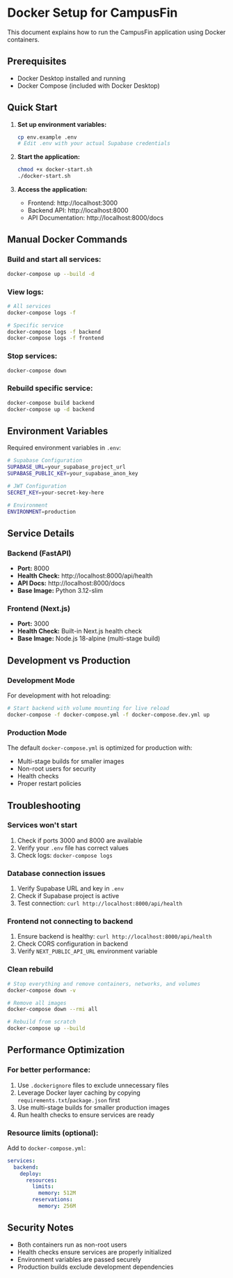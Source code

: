 # Docker Setup for CampusFin

This document explains how to run the CampusFin application using Docker containers.

## Prerequisites

- Docker Desktop installed and running
- Docker Compose (included with Docker Desktop)

## Quick Start

1. **Set up environment variables:**
   ```bash
   cp env.example .env
   # Edit .env with your actual Supabase credentials
   ```

2. **Start the application:**
   ```bash
   chmod +x docker-start.sh
   ./docker-start.sh
   ```

3. **Access the application:**
   - Frontend: http://localhost:3000
   - Backend API: http://localhost:8000
   - API Documentation: http://localhost:8000/docs

## Manual Docker Commands

### Build and start all services:
```bash
docker-compose up --build -d
```

### View logs:
```bash
# All services
docker-compose logs -f

# Specific service
docker-compose logs -f backend
docker-compose logs -f frontend
```

### Stop services:
```bash
docker-compose down
```

### Rebuild specific service:
```bash
docker-compose build backend
docker-compose up -d backend
```

## Environment Variables

Required environment variables in `.env`:

```bash
# Supabase Configuration
SUPABASE_URL=your_supabase_project_url
SUPABASE_PUBLIC_KEY=your_supabase_anon_key

# JWT Configuration
SECRET_KEY=your-secret-key-here

# Environment
ENVIRONMENT=production
```

## Service Details

### Backend (FastAPI)
- **Port:** 8000
- **Health Check:** http://localhost:8000/api/health
- **API Docs:** http://localhost:8000/docs
- **Base Image:** Python 3.12-slim

### Frontend (Next.js)
- **Port:** 3000
- **Health Check:** Built-in Next.js health check
- **Base Image:** Node.js 18-alpine (multi-stage build)

## Development vs Production

### Development Mode
For development with hot reloading:
```bash
# Start backend with volume mounting for live reload
docker-compose -f docker-compose.yml -f docker-compose.dev.yml up
```

### Production Mode
The default `docker-compose.yml` is optimized for production with:
- Multi-stage builds for smaller images
- Non-root users for security
- Health checks
- Proper restart policies

## Troubleshooting

### Services won't start
1. Check if ports 3000 and 8000 are available
2. Verify your `.env` file has correct values
3. Check logs: `docker-compose logs`

### Database connection issues
1. Verify Supabase URL and key in `.env`
2. Check if Supabase project is active
3. Test connection: `curl http://localhost:8000/api/health`

### Frontend not connecting to backend
1. Ensure backend is healthy: `curl http://localhost:8000/api/health`
2. Check CORS configuration in backend
3. Verify `NEXT_PUBLIC_API_URL` environment variable

### Clean rebuild
```bash
# Stop everything and remove containers, networks, and volumes
docker-compose down -v

# Remove all images
docker-compose down --rmi all

# Rebuild from scratch
docker-compose up --build
```

## Performance Optimization

### For better performance:
1. Use `.dockerignore` files to exclude unnecessary files
2. Leverage Docker layer caching by copying `requirements.txt`/`package.json` first
3. Use multi-stage builds for smaller production images
4. Run health checks to ensure services are ready

### Resource limits (optional):
Add to `docker-compose.yml`:
```yaml
services:
  backend:
    deploy:
      resources:
        limits:
          memory: 512M
        reservations:
          memory: 256M
```

## Security Notes

- Both containers run as non-root users
- Health checks ensure services are properly initialized
- Environment variables are passed securely
- Production builds exclude development dependencies
